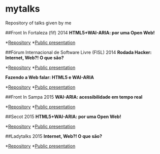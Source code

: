 # mytalks
Repository of talks given by me

##Front In Fortaleza (fif) 2014
**HTML5+WAI-ARIA: por uma Open Web!**

*[Repository](https://github.com/vanessametonini/mytalks/tree/master/fif)
*[Public presentation](http://www.vanessametonini.com.br/fif/)

##Fórum Internacional de Software Livre (FISL) 2014
**Rodada Hacker: Internet, Web?! O que são?**

*[Repository](https://github.com/vanessametonini/mytalks/tree/master/fisl/rodada-hacker/lt-internet-web)
*[Public presentation](http://www.vanessametonini.com.br/fisl/rodada-hacker/lt-internet-web/)

**Fazendo a Web falar: HTML5 e WAI-ARIA**

*[Repository](https://github.com/vanessametonini/mytalks/tree/master/fisl/wai-aria)
*[Public presentation](http://www.vanessametonini.com.br/fisl/wai-aria/)

##Front In Sampa 2015
**WAI-ARIA: acessibilidade em tempo real**

*[Repository](https://github.com/vanessametonini/mytalks/tree/master/frontinsampa)
*[Public presentation](http://www.vanessametonini.com.br/frontinsampa/)

##Secot 2015
**HTML5+WAI-ARIA: por uma Open Web!**

*[Repository](https://github.com/vanessametonini/mytalks/tree/master/secot)
*[Public presentation](http://www.vanessametonini.com.br/secot/)

##Ladytalks 2015
**Internet, Web?! O que são?**

*[Repository](https://github.com/vanessametonini/mytalks/tree/master/ladytalks/internet-web)
*[Public presentation](http://www.vanessametonini.com.br/ladytalks/internet-web/?full#1)